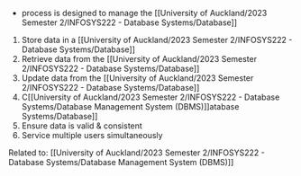 - process is designed to manage the [[University of Auckland/2023 Semester 2/INFOSYS222 - Database Systems/Database]]

1. Store data in a [[University of Auckland/2023 Semester 2/INFOSYS222 - Database Systems/Database]]
2. Retrieve data from the [[University of Auckland/2023 Semester 2/INFOSYS222 - Database Systems/Database]]
3. Update data from the [[University of Auckland/2023 Semester 2/INFOSYS222 - Database Systems/Database]]
4. C[[University of Auckland/2023 Semester 2/INFOSYS222 - Database Systems/Database Management System (DBMS)]]atabase Systems/Database]]
5. Ensure data is valid & consistent
6. Service multiple users simultaneously

Related to: [[University of Auckland/2023 Semester 2/INFOSYS222 - Database Systems/Database Management System (DBMS)]]